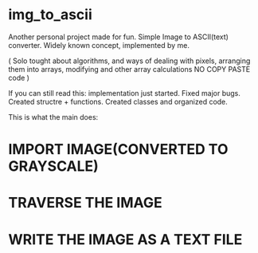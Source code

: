 # img_to_ascii
Another personal project made for fun.
Simple Image to ASCII(text) converter.
Widely known concept, implemented by me.

(
Solo tought about algorithms, and ways of dealing with pixels, arranging them into arrays,
modifying and other array calculations
NO COPY PASTE code
)


If you can still read this: implementation just started.
Fixed major bugs.
Created structre + functions.
Created classes and organized code.

This is what the main does:

# IMPORT IMAGE(CONVERTED TO GRAYSCALE)
# TRAVERSE THE IMAGE
# WRITE THE IMAGE AS A TEXT FILE